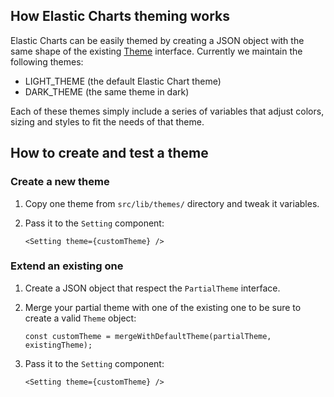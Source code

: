 ## How Elastic Charts theming works

Elastic Charts can be easily themed by creating a JSON object with the same shape of the existing [Theme](https://github.com/elastic/elastic-charts/tree/master/src/lib/themes/theme.ts) interface. Currently we maintain the following themes:

- LIGHT_THEME (the default Elastic Chart theme)
- DARK_THEME (the same theme in dark)

Each of these themes simply include a series of variables that adjust colors, sizing and styles to fit the needs of that theme.

## How to create and test a theme

### Create a new theme

1. Copy one theme from `src/lib/themes/` directory and tweak it variables.
2. Pass it to the `Setting` component:

   ```
   <Setting theme={customTheme} />
   ```

### Extend an existing one

1. Create a JSON object that respect the `PartialTheme` interface.
2. Merge your partial theme with one of the existing one to be sure to create a valid `Theme` object:

   ```
   const customTheme = mergeWithDefaultTheme(partialTheme, existingTheme);
   ```

3. Pass it to the `Setting` component:

   ```
   <Setting theme={customTheme} />
   ```
